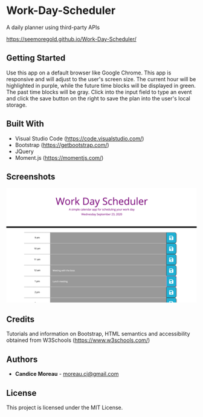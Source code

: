 # Work-Day-Scheduler
A daily planner using third-party APIs

https://seemoregold.github.io/Work-Day-Scheduler/

## Getting Started

Use this app on a default browser like Google Chrome. This app is responsive and will adjust to the user's screen size. The current hour will be highlighted in purple, while the future time blocks will be displayed in green. The past time blocks will be gray. Click into the input field to type an event and click the save button on the right to save the plan into the user's local storage.


## Built With

* Visual Studio Code (https://code.visualstudio.com/)
* Bootstrap (https://getbootstrap.com/)
* JQuery
* Moment.js (https://momentjs.com/)


## Screenshots
![Screenshot for scheduler](assets/Screen-Shot.png?raw=true "Index page screenshot")

## Credits

Tutorials and information on Bootstrap, HTML semantics and accessibility obtained from W3Schools (https://www.w3schools.com/)

## Authors

* **Candice Moreau** - moreau.cj@gmail.com


## License

This project is licensed under the MIT License.

